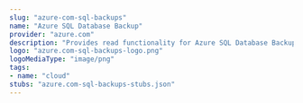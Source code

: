 ```yaml
---
slug: "azure-com-sql-backups"
name: "Azure SQL Database Backup"
provider: "azure.com"
description: "Provides read functionality for Azure SQL Database Backups"
logo: "azure.com-sql-backups-logo.png"
logoMediaType: "image/png"
tags:
- name: "cloud"
stubs: "azure.com-sql-backups-stubs.json"
---
```

